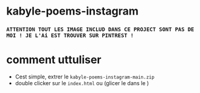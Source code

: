 # kabyle-poems-instagram
### `ATTENTION TOUT LES IMAGE INCLUD DANS CE PROJECT SONT PAS DE MOI ! JE L'Ai EST TROUVER SUR PINTREST !`


# comment uttuliser
- Cest simple, extrer le `kabyle-poems-instagram-main.zip` 
- double clicker sur le `index.html` ou (glicer le dans le )
